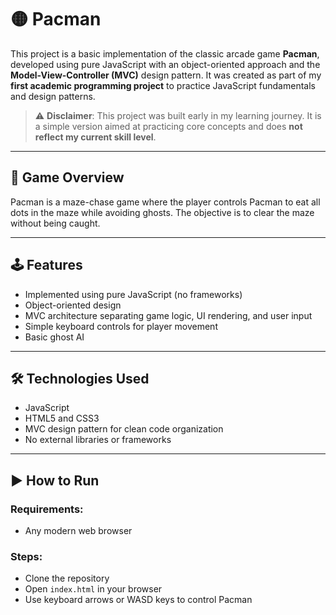 # 🟡 Pacman

This project is a basic implementation of the classic arcade game **Pacman**, developed using pure JavaScript with an object-oriented approach and the **Model-View-Controller (MVC)** design pattern. It was created as part of my **first academic programming project** to practice JavaScript fundamentals and design patterns.

> ⚠️ **Disclaimer**: This project was built early in my learning journey. It is a simple version aimed at practicing core concepts and does **not reflect my current skill level**.

---

## 🎯 Game Overview

Pacman is a maze-chase game where the player controls Pacman to eat all dots in the maze while avoiding ghosts. The objective is to clear the maze without being caught.

---

## 🕹️ Features

- Implemented using pure JavaScript (no frameworks)
- Object-oriented design
- MVC architecture separating game logic, UI rendering, and user input
- Simple keyboard controls for player movement
- Basic ghost AI

---

## 🛠️ Technologies Used

- JavaScript
- HTML5 and CSS3
- MVC design pattern for clean code organization
- No external libraries or frameworks

---

## ▶️ How to Run

### Requirements:
- Any modern web browser

### Steps:
- Clone the repository
- Open `index.html` in your browser
- Use keyboard arrows or WASD keys to control Pacman
